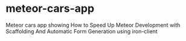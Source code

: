 # meteor-cars-app
Meteor cars app showing How to Speed Up Meteor Development with Scaffolding And Automatic Form Generation using iron-client
